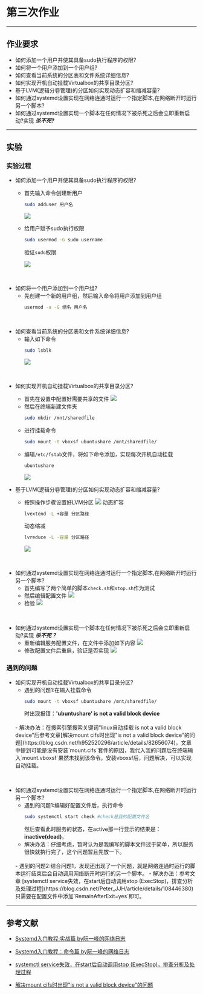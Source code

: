 # 第三次作业
---
## 作业要求

* 如何添加一个用户并使其具备sudo执行程序的权限?
* 如何将一个用户添加到一个用户组?
* 如何查看当前系统的分区表和文件系统详细信息?
* 如何实现开机自动挂载Virtualbox的共享目录分区?
* 基于LVM(逻辑分卷管理)的分区如何实现动态扩容和缩减容量?
* 如何通过systemd设置实现在网络连通时运行一个指定脚本,在网络断开时运行另一个脚本?
* 如何通过systemd设置实现一个脚本在任何情况下被杀死之后会立即重新启动?实现 ***杀不死?***
---

## 实验
### 实验过程
* 如何添加一个用户并使其具备sudo执行程序的权限?
    - 首先输入命令创建新用户
        ```bash
        sudo adduser 用户名
        ```
        ![](图片/1.新增用户.png)
    - 给用户赋予sudo执行权限
        ```bash
        sudo usermod -G sudo username 
        ```
        验证`sudo`权限

        ![](图片/1.赋予sudo权限.png)
<br>

* 如何将一个用户添加到一个用户组?
    - 先创建一个新的用户组，然后输入命令将用户添加到用户组
        ```bash
        usermod -a -G 组名 用户名
        ```
<br>

* 如何查看当前系统的分区表和文件系统详细信息?
    - 输入如下命令
        ```bash
        sudo lsblk
        ```
        ![](图片/3.分区.png)
<br>

* 如何实现开机自动挂载Virtualbox的共享目录分区?
    - 首先在设置中配置好需要共享的文件
        ![](图片/4.系统共享文件配置.png)
    - 然后在终端新建文件夹
        ```bash
        sudo mkdir /mnt/sharedfile
        ```
    - 进行挂载命令
        ```bash
        sudo mount -t vboxsf ubuntushare /mnt/sharedfile/
        ```
    - 编辑`/etc/fstab`文件，将如下命令添加，实现每次开机自动挂载
        ```bash
        ubuntushare 
        ```
        ![](图片/4.:etc:fstab文件修改.png)

* 基于LVM(逻辑分卷管理)的分区如何实现动态扩容和缩减容量?
    - 按照操作步骤设置好LVM分区
        ![](图片/5.LVM分区.png)
        动态扩容
        ```bash
        lvextend -L +容量 分区路径
        ```
        动态缩减
        ```bash
        lvreduce -L -容量 分区路径
        ```
        ![](图片/6.动态扩容和缩减.png)
<br>

* 如何通过systemd设置实现在网络连通时运行一个指定脚本,在网络断开时运行另一个脚本?
    - 首先编写了两个简单的脚本`check.sh`和`stop.sh`作为测试
    - 然后编辑配置文件
        ![](图片/7.编辑配置文件.png)
    - 检验
        ![](图片/7.检验是否实现.png)
<br>

* 如何通过systemd设置实现一个脚本在任何情况下被杀死之后会立即重新启动?实现 ***杀不死？***
    - 重新编辑服务配置文件，在文件中添加如下内容
        ![](图片/7.3.png)
    - 修改配置文件后重启，验证是否实现
        ![](图片/74..png)


### 遇到的问题
* 如何实现开机自动挂载Virtualbox的共享目录分区?
    - 遇到的问题1:在输入挂载命令
        ```bash
        sudo mount -t vboxsf ubuntushare /mnt/sharedfile/
        ```
        时出现报错：**'ubuntushare' is not a valid block device**
    <br>
    - 解决办法：在搜索引擎搜索关键词“linux自动挂载 is not a valid block device”后参考文章[解决mount cifs时出现"is not a valid block device"的问题](https://blog.csdn.net/h952520296/article/details/82656074)，文章中提到可能是没有安装`mount.cifs`套件的原因，我代入我的问题后在终端输入`mount.vboxsf`果然未找到该命令。安装vboxsf后，问题解决，可以实现自动挂载。
<br>

* 如何通过systemd设置实现在网络连通时运行一个指定脚本,在网络断开时运行另一个脚本?
    - 遇到的问题1:编辑好配置文件后，执行命令
        ```bash
        sudo systemctl start check #check是我的配置文件名
        ```
        然后查看此时服务的状态，在active那一行显示的结果是：**inactive(dead)**。
    - 解决办法：仔细考虑，暂时认为是我编写的脚本文件过于简单，所以服务很快就执行完了，这个问题暂且先放一下。
    <br>
    - 遇到的问题2:结合问题1，发现还出现了一个问题，就是网络连通时运行的脚本运行结束后会自动调用网络断开时运行的另一个脚本。
    - 解决办法：参考文章
    [systemctl service失效，在start后自动调用stop (ExecStop)，排查分析及处理过程](https://blog.csdn.net/Peter_JJH/article/details/108446380)
    只需要在配置文件中添加`RemainAfterExit=yes`即可。
---
## 参考文献
* [Systemd入门教程:实战篇 by阮一峰的网络日志 ](https://www.ruanyifeng.com/blog/2016/03/systemd-tutorial-part-two.html)

* [Systemd入门教程：命令篇 by阮一峰的网络日志](https://www.ruanyifeng.com/blog/2016/03/systemd-tutorial-commands.html)

* [systemctl service失效，在start后自动调用stop (ExecStop)，排查分析及处理过程](https://blog.csdn.net/Peter_JJH/article/details/108446380)

* [解决mount cifs时出现"is not a valid block device"的问题](https://blog.csdn.net/h952520296/article/details/82656074)